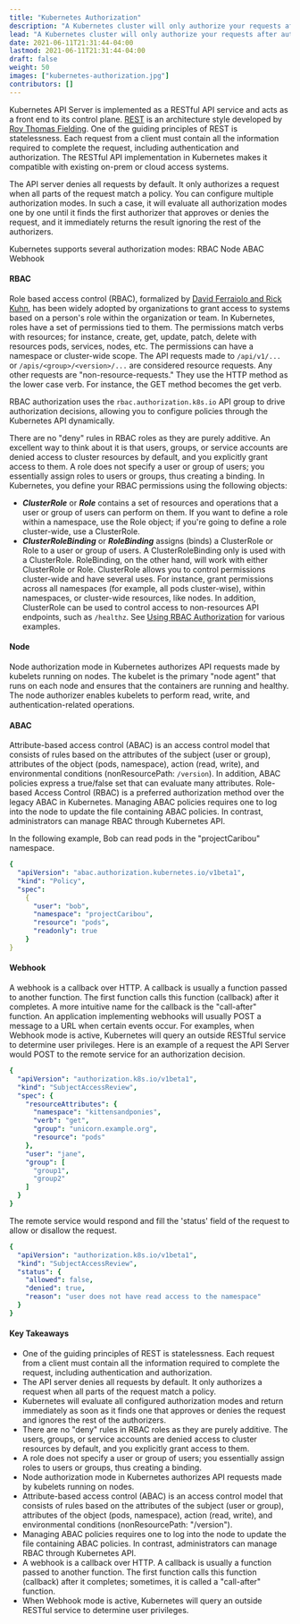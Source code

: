 ```yaml
---
title: "Kubernetes Authorization"
description: "A Kubernetes cluster will only authorize your requests after authentication. Authorization grants you access permission for resources in the cluster."
lead: "A Kubernetes cluster will only authorize your requests after authentication. Authorization grants you access permission for resources in the cluster."
date: 2021-06-11T21:31:44-04:00
lastmod: 2021-06-11T21:31:44-04:00
draft: false
weight: 50
images: ["kubernetes-authorization.jpg"]
contributors: []
---
```


Kubernetes API Server is implemented as a RESTful API service and acts as a front end to its control plane. [REST](https://www.ics.uci.edu/~fielding/pubs/dissertation/rest_arch_style.htm) is an architecture style developed by [Roy Thomas Fielding](http://www.ics.uci.edu/~fielding/). One of the guiding principles of REST is statelessness. Each request from a client must contain all the information required to complete the request, including authentication and authorization. The RESTful API implementation in Kubernetes makes it compatible with existing on-prem or cloud access systems.  

The API server denies all requests by default. It only authorizes a request when all parts of the request match a policy. You can configure multiple authorization modes. In such a case, it will evaluate all authorization modes one by one until it finds the first authorizer that approves or denies the request, and it immediately returns the result ignoring the rest of the authorizers.

Kubernetes supports several authorization modes:
RBAC
Node
ABAC
Webhook

#### RBAC

Role based access control (RBAC), formalized by [David Ferraiolo and Rick Kuhn](https://csrc.nist.gov/publications/detail/conference-paper/1992/10/13/role-based-access-controls), has been widely adopted by organizations to grant access to systems based on a person's role within the organization or team.  In Kubernetes, roles have a set of permissions tied to them. The permissions match verbs with resources; for instance,  create, get, update, patch, delete with resources pods, services, nodes, etc. The permissions can have a namespace or cluster-wide scope. The API requests made to ```/api/v1/...``` or ```/apis/<group>/<version>/...``` are considered resource requests. Any other requests are "non-resource-requests." They use the HTTP method as the lower case verb. For instance, the GET method becomes the get verb.

RBAC authorization uses the ```rbac.authorization.k8s.io``` API group to drive authorization decisions, allowing you to configure policies through the Kubernetes API dynamically.

There are no "deny" rules in RBAC roles as they are purely additive. An excellent way to think about it is that users, groups, or service accounts are denied access to cluster resources by default, and you explicitly grant access to them. A role does not specify a user or group of users; you essentially assign roles to users or groups, thus creating a binding.  In Kubernetes, you define your RBAC permissions using the following objects:

* ***ClusterRole*** or ***Role*** contains a set of resources and operations that a user or group of users can perform on them. If you want to define a role within a namespace, use the Role object; if you're going to define a role cluster-wide, use a ClusterRole.
* ***ClusterRoleBinding*** or ***RoleBinding*** assigns (binds) a ClusterRole or Role to a user or group of users. A ClusterRoleBinding only is used with a ClusterRole. RoleBinding, on the other hand, will work with either ClusterRole or Role.
ClusterRole allows you to control permissions cluster-wide and have several uses. For instance, grant permissions across all namespaces (for example, all pods cluster-wise), within namespaces, or cluster-wide resources, like nodes. In addition, ClusterRole can be used to control access to non-resources API endpoints, such as ```/healthz```. See [Using RBAC Authorization](https://kubernetes.io/docs/reference/access-authn-authz/rbac/) for various examples.

#### Node

Node authorization mode in Kubernetes authorizes API requests made by kubelets running on nodes. The kubelet is the primary "node agent" that runs on each node and ensures that the containers are running and healthy.  The node authorizer enables kubelets to perform read, write, and authentication-related operations.

#### ABAC

Attribute-based access control (ABAC) is an access control model that consists of rules based on the attributes of the subject (user or group), attributes of the object (pods, namespace), action (read, write), and environmental conditions (nonResourcePath: ```/version```). In addition, ABAC policies express a true/false set that can evaluate many attributes.  Role-based Access Control (RBAC) is a preferred authorization method over the legacy ABAC in Kubernetes. Managing ABAC policies requires one to log into the node to update the file containing ABAC policies. In contrast, administrators can manage RBAC through Kubernetes API.

In the following example, Bob can read pods in the "projectCaribou" namespace.

```yaml
{
  "apiVersion": "abac.authorization.kubernetes.io/v1beta1",
  "kind": "Policy",
  "spec":
    {
      "user": "bob",
      "namespace": "projectCaribou",
      "resource": "pods",
      "readonly": true
    }
}
```

#### Webhook

A webhook is a callback over HTTP. A callback is usually a function passed to another function. The first function calls this function (callback) after it completes.  A more intuitive name for the callback is the "call-after" function. An application implementing webhooks will usually POST  a message to a URL when certain events occur. For examples, when Webhook mode is active, Kubernetes will query an outside RESTful service to determine user privileges. Here is an example of a request the API Server would POST to the remote service for an authorization decision.

```yaml
{
  "apiVersion": "authorization.k8s.io/v1beta1",
  "kind": "SubjectAccessReview",
  "spec": {
    "resourceAttributes": {
      "namespace": "kittensandponies",
      "verb": "get",
      "group": "unicorn.example.org",
      "resource": "pods"
    },
    "user": "jane",
    "group": [
      "group1",
      "group2"
    ]
  }
}
```
The remote service would respond and fill the 'status' field of the request to allow or disallow the request.

```yaml
{
  "apiVersion": "authorization.k8s.io/v1beta1",
  "kind": "SubjectAccessReview",
  "status": {
    "allowed": false,
    "denied": true,
    "reason": "user does not have read access to the namespace"
  }
}
```

#### Key Takeaways

* One of the guiding principles of REST is statelessness. Each request from a client must contain all the information required to complete the request, including authentication and authorization.
* The API server denies all requests by default. It only authorizes a request when all parts of the request match a policy.
* Kubernetes will evaluate all configured authorization modes and return immediately as soon as it finds one that approves or denies the request and ignores the rest of the authorizers.
* There are no "deny" rules in RBAC roles as they are purely additive.  The users, groups, or service accounts are denied access to cluster resources by default, and you explicitly grant access to them.
* A role does not specify a user or group of users; you essentially assign roles to users or groups, thus creating a binding.
* Node authorization mode in Kubernetes authorizes API requests made by kubelets running on nodes.
* Attribute-based access control (ABAC) is an access control model that consists of rules based on the attributes of the subject (user or group), attributes of the object (pods, namespace), action (read, write), and environmental conditions (nonResourcePath: "/version").
* Managing ABAC policies requires one to log into the node to update the file containing ABAC policies. In contrast, administrators can manage RBAC through Kubernetes API.
* A webhook is a callback over HTTP. A callback is usually a function passed to another function. The first function calls this function (callback) after it completes; sometimes, it is called a "call-after" function.
 * When Webhook mode is active, Kubernetes will query an outside RESTful service to determine user privileges.